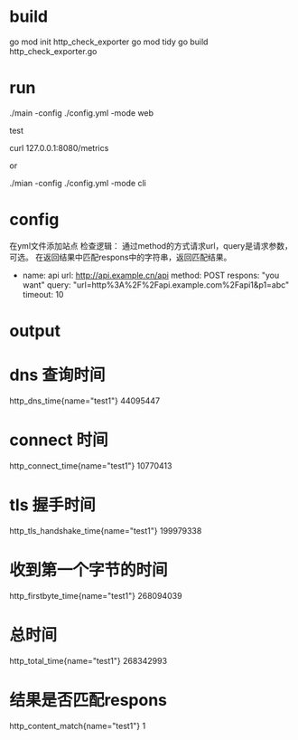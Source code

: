 
build
=====
go mod init  http_check_exporter
go mod tidy
go build http_check_exporter.go


run
===

./main -config ./config.yml -mode web

test

curl 127.0.0.1:8080/metrics

or 

./mian -config ./config.yml -mode cli


config
======

在yml文件添加站点
检查逻辑：
通过method的方式请求url，query是请求参数，可选。
在返回结果中匹配respons中的字符串，返回匹配结果。

 - name: api
   url: http://api.example.cn/api
   method: POST
   respons: "you want"
   query: "url=http%3A%2F%2Fapi.example.com%2Fapi1&p1=abc"
   timeout: 10



output
=======
# dns 查询时间
http_dns_time{name="test1"} 		44095447
# connect 时间
http_connect_time{name="test1"} 		10770413
# tls 握手时间
http_tls_handshake_time{name="test1"} 	199979338
# 收到第一个字节的时间	
http_firstbyte_time{name="test1"} 	268094039
# 总时间
http_total_time{name="test1"} 		268342993
# 结果是否匹配respons
http_content_match{name="test1"} 	1

